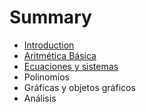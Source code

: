 # Summary

* [Introduction](README.md)
* [Aritmética Básica](SageMatematicas01)
* [Ecuaciones y sistemas](SageMatematicas02)
* Polinomios
* Gráficas y objetos gráficos
* Análisis

